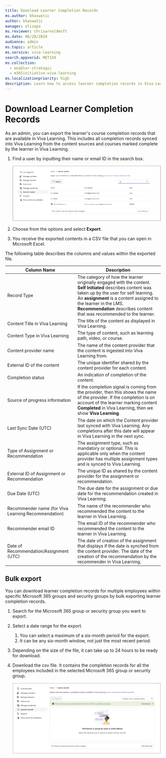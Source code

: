 ```yaml
---
title: Download Learner Completion Records 
ms.author: bhaswatic
author: bhaswatic
manager: elizapo
ms.reviewer: chrisarnoldmsft
ms.date: 06/28/2024
audience: admin
ms.topic: article
ms.service: viva-learning
search.appverid: MET150
ms.collection:
  - enabler-strategic
  - m365initiative-viva-learning
ms.localizationpriority: high
description: Learn how to access learner completion records in Viva Learning.
---
```


# Download Learner Completion Records 


As an admin, you can export the learner's course completion records that are available in Viva Learning. This includes all completion records synced into Viva Learning from the content sources and courses marked complete by the learner in Viva Learning.

1. Find a user by inputting their name or email ID in the search box. 

   ![Screenshot of the learner record search option in which you can find a learner by their user name](../media/learning/learner-records-1.png)

2. Choose from the options and select **Export**.
3. You receive the exported contents in a CSV file that you can open in Microsoft Excel. 

The following table describes the columns and values within the exported file. 

| Column Name | Description |
| --- | ---|
| Record Type | The category of how the learner originally engaged with the content.  **Self Initiated**  describes content was taken up by the user for self learning. An **assignment** is a content assigned to the learner in the LMS. **Recommendation** describes content that was recommended to the learner.|
| Content Title in Viva Learning | The title of the content as displayed in Viva Learning.| 
| Content Type in Viva Learning | The type of content, such as learning path, video, or course. |
| Content provider name| The name of the content provider that the content is ingested into Viva Learning from.| 
| External ID of the content | The unique identifier shared by the content provider for each content.|
| Completion status  | An indication of completion of the content.|
|Source of progress information| If the completion signal is coming from the provider, then this shows the name of the provider. If the completion is on account of the learner marking content **Completed** in Viva Learning, then we show **Viva Learning**.|
| Last Sync Date (UTC) | The date on which the Content provider last synced with Viva Learning. Any completions after this date will appear in Viva Learning in the next sync.|
| Type of Assignment or Recommendation | The assignment type, such as mandatory or optional. This is applicable only when the content provider has multiple assignment types and is synced to Viva Learning. |
| External ID of  Assignment or Recommendation | The unique ID as shared by the content provider for the assignment or recommendation.|
| Due Date (UTC) | The due date for the assignment or due date for the recommendation created in Viva Learning.|
| Recommender name (for Viva Learning Recommendation) | The name of the recommender who recommended the content to the learner in Viva Learning.|
|Recommender email ID| The email ID of the recommender who recommended the content to the learner in Viva Learning.| 
|Date of Recommendation/Assignment (UTC) | The date of creation of the assignment that displays if the date is synched from the content provider. The date of the creation of the recommendation by the recommender in Viva Learning.| 


## Bulk export 

You can download learner completion records for multiple employees within specific Microsoft 365 groups and security groups by bulk exporting learner completion records.

1. Search for the Microsoft 365 group or security group you want to export. 

2. Select a date range for the export.
    1. You can select a maximum of a six-month period for the export. 
    1. It can be any six-month window, not just the most recent period. 
 
3. Depending on the size of the file, it can take up to 24 hours to be ready for download. 

4. Download the csv file. It contains the completion records for all the employees included in the selected Microsoft 365 group or security group. 

   ![Screenshot of the successfully processed group record export.](../media/learning/learner-records-2-success.png)